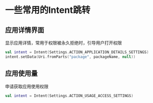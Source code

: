 # 一些常用的Intent跳转

## 应用详情界面

显示应用详情，常用于权限被永久拒绝时，引导用户打开权限

```kotlin
val intent = Intent(Settings.ACTION_APPLICATION_DETAILS_SETTINGS)
intent.setData(Uri.fromParts("package", packageName, null))
```

## 应用使用量

申请获取应用使用权限

```kotlin
val intent = Intent(Settings.ACTION_USAGE_ACCESS_SETTINGS)
```

